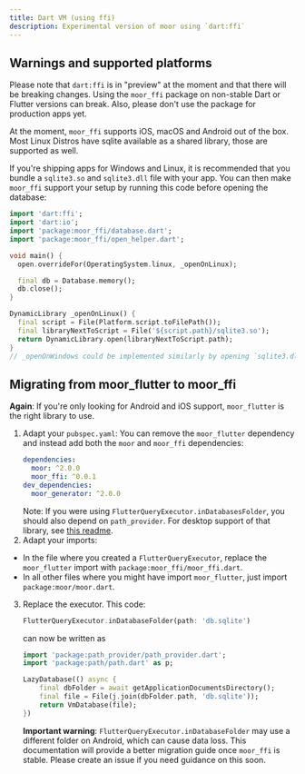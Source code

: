 ```yaml
---
title: Dart VM (using ffi)
description: Experimental version of moor using `dart:ffi`
---
```


## Warnings and supported platforms

Please note that `dart:ffi` is in "preview" at the moment and that there will be breaking
changes. Using the `moor_ffi` package on non-stable Dart or Flutter versions can break.
Also, please don't use the package for production apps yet.

At the moment, `moor_ffi` supports iOS, macOS and Android out of the box. Most Linux
Distros have sqlite available as a shared library, those are supported as well. 

If you're shipping apps for Windows and Linux, it is recommended that you bundle a
`sqlite3.so` and `sqlite3.dll` file with your app. You can then make `moor_ffi`
support your setup by running this code before opening the database:

```dart
import 'dart:ffi';
import 'dart:io';
import 'package:moor_ffi/database.dart';
import 'package:moor_ffi/open_helper.dart';

void main() {
  open.overrideFor(OperatingSystem.linux, _openOnLinux);

  final db = Database.memory();
  db.close();
}

DynamicLibrary _openOnLinux() {
  final script = File(Platform.script.toFilePath());
  final libraryNextToScript = File('${script.path}/sqlite3.so');
  return DynamicLibrary.open(libraryNextToScript.path);
}
// _openOnWindows could be implemented similarly by opening `sqlite3.dll`

```

## Migrating from moor_flutter to moor_ffi

__Again__: If you're only looking for Android and iOS support, `moor_flutter` is the
right library to use. 

1. Adapt your `pubspec.yaml`: You can remove the `moor_flutter` dependency and instead
   add both the `moor` and `moor_ffi` dependencies:
   ```yaml
   dependencies:
     moor: ^2.0.0
     moor_ffi: ^0.0.1
   dev_dependencies:
     moor_generator: ^2.0.0
   ```
   Note: If you were using `FlutterQueryExecutor.inDatabasesFolder`, you should also depend
   on `path_provider`. For desktop support of that library, see [this readme](https://github.com/google/flutter-desktop-embedding/tree/master/plugins/flutter_plugins).
2. Adapt your imports:
  - In the file where you created a `FlutterQueryExecutor`, replace the `moor_flutter` import
    with `package:moor_ffi/moor_ffi.dart`.
  - In all other files where you might have import `moor_flutter`, just import `package:moor/moor.dart`.
3. Replace the executor. This code:
   ```dart
   FlutterQueryExecutor.inDatabaseFolder(path: 'db.sqlite')
   ```
   can now be written as
   ```dart
   import 'package:path_provider/path_provider.dart';
   import 'package:path/path.dart' as p;

   LazyDatabase(() async {
       final dbFolder = await getApplicationDocumentsDirectory();
       final file = File(j.join(dbFolder.path, 'db.sqlite'));
       return VmDatabase(file);
   })
   ```
   __Important warning__: `FlutterQueryExecutor.inDatabaseFolder` may use a different folder on Android, which
   can cause data loss. This documentation will provide a better migration guide once `moor_ffi` is stable.
   Please create an issue if you need guidance on this soon.